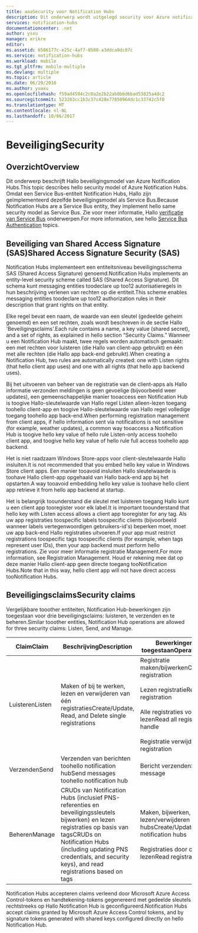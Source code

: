 ```yaml
---
title: aaaSecurity voor Notification Hubs
description: Dit onderwerp wordt uitgelegd security voor Azure notification hubs.
services: notification-hubs
documentationcenter: .net
author: ysxu
manager: erikre
editor: 
ms.assetid: 6506177c-e25c-4af7-8508-a3ddca9dc07c
ms.service: notification-hubs
ms.workload: mobile
ms.tgt_pltfrm: mobile-multiple
ms.devlang: multiple
ms.topic: article
ms.date: 06/29/2016
ms.author: yuaxu
ms.openlocfilehash: f59ad4594c2c0a2e2b22ab0b6d6bad53825a4dc2
ms.sourcegitcommit: 523283cc1b3c37c428e77850964dc1c33742c5f0
ms.translationtype: MT
ms.contentlocale: nl-NL
ms.lasthandoff: 10/06/2017
---
```

# <a name="security"></a><span data-ttu-id="d4af4-103">Beveiliging</span><span class="sxs-lookup"><span data-stu-id="d4af4-103">Security</span></span>
## <a name="overview"></a><span data-ttu-id="d4af4-104">Overzicht</span><span class="sxs-lookup"><span data-stu-id="d4af4-104">Overview</span></span>
<span data-ttu-id="d4af4-105">Dit onderwerp beschrijft Hallo beveiligingsmodel van Azure Notification Hubs.</span><span class="sxs-lookup"><span data-stu-id="d4af4-105">This topic describes hello security model of Azure Notification Hubs.</span></span> <span data-ttu-id="d4af4-106">Omdat een Service Bus-entiteit Notification Hubs, Hallo zijn geïmplementeerd dezelfde beveiligingsmodel als Service Bus.</span><span class="sxs-lookup"><span data-stu-id="d4af4-106">Because Notification Hubs are a Service Bus entity, they implement hello same security model as Service Bus.</span></span> <span data-ttu-id="d4af4-107">Zie voor meer informatie, Hallo [verificatie van Service Bus](https://msdn.microsoft.com/library/azure/dn155925.aspx) onderwerpen.</span><span class="sxs-lookup"><span data-stu-id="d4af4-107">For more information, see hello [Service Bus Authentication](https://msdn.microsoft.com/library/azure/dn155925.aspx) topics.</span></span>

## <a name="shared-access-signature-security-sas"></a><span data-ttu-id="d4af4-108">Beveiliging van Shared Access Signature (SAS)</span><span class="sxs-lookup"><span data-stu-id="d4af4-108">Shared Access Signature Security (SAS)</span></span>
<span data-ttu-id="d4af4-109">Notification Hubs implementeert een entiteitsniveau beveiligingsschema SAS (Shared Access Signature) genoemd.</span><span class="sxs-lookup"><span data-stu-id="d4af4-109">Notification Hubs implements an entity-level security scheme called SAS (Shared Access Signature).</span></span> <span data-ttu-id="d4af4-110">Dit schema kunt messaging entities toodeclare up too12 autorisatieregels in hun beschrijving verlenen van rechten op die entiteit.</span><span class="sxs-lookup"><span data-stu-id="d4af4-110">This scheme enables messaging entities toodeclare up too12 authorization rules in their description that grant rights on that entity.</span></span>

<span data-ttu-id="d4af4-111">Elke regel bevat een naam, de waarde van een sleutel (gedeelde geheim genoemd) en een set rechten, zoals wordt beschreven in de sectie Hallo 'Beveiligingsclaims'.</span><span class="sxs-lookup"><span data-stu-id="d4af4-111">Each rule contains a name, a key value (shared secret), and a set of rights, as explained in hello section “Security Claims.”</span></span> <span data-ttu-id="d4af4-112">Wanneer u een Notification Hub maakt, twee regels worden automatisch gemaakt: een met rechten voor luisteren (die Hallo van client-app gebruikt) en één met alle rechten (die Hallo app back-end gebruikt).</span><span class="sxs-lookup"><span data-stu-id="d4af4-112">When creating a Notification Hub, two rules are automatically created: one with Listen rights (that hello client app uses) and one with all rights (that hello app backend uses).</span></span>

<span data-ttu-id="d4af4-113">Bij het uitvoeren van beheer van de registratie van de client-apps als Hallo informatie verzonden meldingen is geen gevoelige (bijvoorbeeld weer updates), een gemeenschappelijke manier tooaccess een Notification Hub is toogive Hallo-sleutelwaarde van Hallo regel Listen alleen-lezen toegang toohello client-app en toogive Hallo-sleutelwaarde van Hallo regel volledige toegang toohello app back-end.</span><span class="sxs-lookup"><span data-stu-id="d4af4-113">When performing registration management from client apps, if hello information sent via notifications is not sensitive (for example, weather updates), a common way tooaccess a Notification Hub is toogive hello key value of hello rule Listen-only access toohello client app, and toogive hello key value of hello rule full access toohello app backend.</span></span>

<span data-ttu-id="d4af4-114">Het is niet raadzaam Windows Store-apps voor client-sleutelwaarde Hallo insluiten.</span><span class="sxs-lookup"><span data-stu-id="d4af4-114">It is not recommended that you embed hello key value in Windows Store client apps.</span></span> <span data-ttu-id="d4af4-115">Een manier tooavoid insluiten Hallo sleutelwaarde is toohave Hallo client-app opgehaald van Hallo back-end app bij het opstarten.</span><span class="sxs-lookup"><span data-stu-id="d4af4-115">A way tooavoid embedding hello key value is toohave hello client app retrieve it from hello app backend at startup.</span></span>

<span data-ttu-id="d4af4-116">Het is belangrijk toounderstand die sleutel met luisteren toegang Hallo kunt u een client app tooregister voor elk label.</span><span class="sxs-lookup"><span data-stu-id="d4af4-116">It is important toounderstand that hello key with Listen access allows a client app tooregister for any tag.</span></span> <span data-ttu-id="d4af4-117">Als uw app registraties toospecific labels toospecific clients (bijvoorbeeld wanneer labels vertegenwoordigen gebruikers-id's) beperken moet, moet uw app back-end Hallo registraties uitvoeren.</span><span class="sxs-lookup"><span data-stu-id="d4af4-117">If your app must restrict registrations toospecific tags toospecific clients (for example, when tags represent user IDs), then your app backend must perform hello registrations.</span></span> <span data-ttu-id="d4af4-118">Zie voor meer informatie registratie Management.</span><span class="sxs-lookup"><span data-stu-id="d4af4-118">For more information, see Registration Management.</span></span> <span data-ttu-id="d4af4-119">Houd er rekening mee dat op deze manier Hallo client-app geen directe toegang tooNotification Hubs.</span><span class="sxs-lookup"><span data-stu-id="d4af4-119">Note that in this way, hello client app will not have direct access tooNotification Hubs.</span></span>

## <a name="security-claims"></a><span data-ttu-id="d4af4-120">Beveiligingsclaims</span><span class="sxs-lookup"><span data-stu-id="d4af4-120">Security claims</span></span>
<span data-ttu-id="d4af4-121">Vergelijkbare tooother entiteiten, Notification Hub-bewerkingen zijn toegestaan voor drie beveiligingsclaims: luisteren, te verzenden en te beheren.</span><span class="sxs-lookup"><span data-stu-id="d4af4-121">Similar tooother entities, Notification Hub operations are allowed for three security claims: Listen, Send, and Manage.</span></span>

| <span data-ttu-id="d4af4-122">Claim</span><span class="sxs-lookup"><span data-stu-id="d4af4-122">Claim</span></span> | <span data-ttu-id="d4af4-123">Beschrijving</span><span class="sxs-lookup"><span data-stu-id="d4af4-123">Description</span></span> | <span data-ttu-id="d4af4-124">Bewerkingen die zijn toegestaan</span><span class="sxs-lookup"><span data-stu-id="d4af4-124">Operations allowed</span></span> |
| --- | --- | --- |
| <span data-ttu-id="d4af4-125">Luisteren</span><span class="sxs-lookup"><span data-stu-id="d4af4-125">Listen</span></span> |<span data-ttu-id="d4af4-126">Maken of bij te werken, lezen en verwijderen van één registraties</span><span class="sxs-lookup"><span data-stu-id="d4af4-126">Create/Update, Read, and Delete single registrations</span></span> |<span data-ttu-id="d4af4-127">Registratie maken/bijwerken</span><span class="sxs-lookup"><span data-stu-id="d4af4-127">Create/Update registration</span></span><br><br><span data-ttu-id="d4af4-128">Lezen registratie</span><span class="sxs-lookup"><span data-stu-id="d4af4-128">Read registration</span></span><br><br><span data-ttu-id="d4af4-129">Alle registraties voor een ingang lezen</span><span class="sxs-lookup"><span data-stu-id="d4af4-129">Read all registrations for a handle</span></span><br><br><span data-ttu-id="d4af4-130">Registratie verwijderen</span><span class="sxs-lookup"><span data-stu-id="d4af4-130">Delete registration</span></span> |
| <span data-ttu-id="d4af4-131">Verzenden</span><span class="sxs-lookup"><span data-stu-id="d4af4-131">Send</span></span> |<span data-ttu-id="d4af4-132">Verzenden van berichten toohello notification hub</span><span class="sxs-lookup"><span data-stu-id="d4af4-132">Send messages toohello notification hub</span></span> |<span data-ttu-id="d4af4-133">Bericht verzenden</span><span class="sxs-lookup"><span data-stu-id="d4af4-133">Send message</span></span> |
| <span data-ttu-id="d4af4-134">Beheren</span><span class="sxs-lookup"><span data-stu-id="d4af4-134">Manage</span></span> |<span data-ttu-id="d4af4-135">CRUDs van Notification Hubs (inclusief PNS-referenties en beveiligingssleutels bijwerken) en lezen registraties op basis van tags</span><span class="sxs-lookup"><span data-stu-id="d4af4-135">CRUDs on Notification Hubs (including updating PNS credentials, and security keys), and read registrations based on tags</span></span> |<span data-ttu-id="d4af4-136">Maken, bijwerken, lezen/verwijderen notification hubs</span><span class="sxs-lookup"><span data-stu-id="d4af4-136">Create/Update/Read/Delete notification hubs</span></span><br><br><span data-ttu-id="d4af4-137">Registraties door code te lezen</span><span class="sxs-lookup"><span data-stu-id="d4af4-137">Read registrations by tag</span></span> |

<span data-ttu-id="d4af4-138">Notification Hubs accepteren claims verleend door Microsoft Azure Access Control-tokens en handtekening-tokens gegenereerd met gedeelde sleutels rechtstreeks op Hallo Notification Hub is geconfigureerd.</span><span class="sxs-lookup"><span data-stu-id="d4af4-138">Notification Hubs accept claims granted by Microsoft Azure Access Control tokens, and by signature tokens generated with shared keys configured directly on hello Notification Hub.</span></span>

